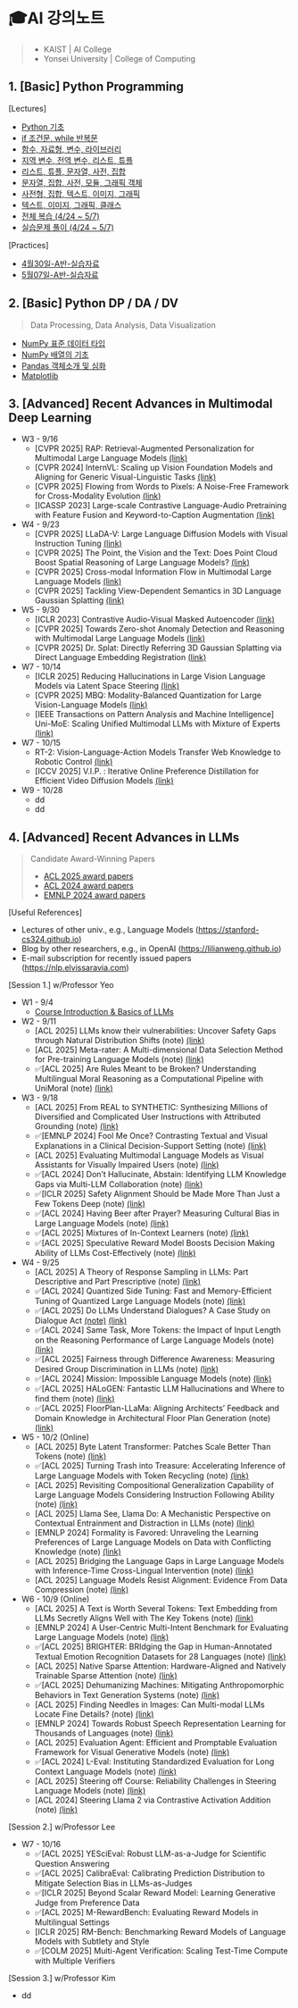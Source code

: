 # 🎓AI 강의노트

> - KAIST | AI College
> - Yonsei University | College of Computing

## 1. [Basic] Python Programming

[Lectures]

- [Python 기초](0424_PythonBasic.md)
- [if 조건문, while 반복문](0425_IfWhile.md)
- [함수, 자료형, 변수, 라이브러리](0426_FuncLib.md)
- [지역 변수, 전역 변수, 리스트, 튜플](0427_Variables.md)
- [리스트, 튜플, 문자열, 사전, 집합](0428_ListTuple.md)
- [문자열, 집합, 사전, 모듈, 그래픽 객체](0501_StrDict.md)
- [사전형, 집합, 텍스트, 이미지, 그래픽](0502_ImgGraphic.md)
- [텍스트, 이미지, 그래픽, 클래스](0503_Class.md)
- [전체 복습 (4/24 ~ 5/7)](0509_Review.md)
- [실습문제 풀이 (4/24 ~ 5/7)](0510_QAPractice.md)

[Practices]

- [4월30일-A반-실습자료](0430_Practice1.md)
- [5월07일-A반-실습자료](0507_Practice2.md)

## 2. [Basic] Python DP / DA / DV

> Data Processing, Data Analysis, Data Visualization

- [NumPy 표준 데이터 타입](0511_NumPy.md)
- [NumPy 배열의 기초](0512_NumPy2.md)
- [Pandas 객체소개 및 심화](0515_Pandas.md)
- [Matplotlib](0517_Matplotlib.md)

## 3. [Advanced] Recent Advances in Multimodal Deep Learning

- W3 - 9/16
  - [CVPR 2025] RAP: Retrieval-Augmented Personalization for Multimodal Large Language Models [(link)](https://arxiv.org/abs/2410.13360)
  - [CVPR 2024] InternVL: Scaling up Vision Foundation Models and Aligning for Generic Visual-Linguistic Tasks [(link)](https://arxiv.org/abs/2312.14238)
  - [CVPR 2025] Flowing from Words to Pixels: A Noise-Free Framework for Cross-Modality Evolution [(link)](https://arxiv.org/abs/2412.15213)
  - [ICASSP 2023] Large-scale Contrastive Language-Audio Pretraining with Feature Fusion and Keyword-to-Caption Augmentation [(link)](https://arxiv.org/abs/2211.06687)
- W4 - 9/23
  - [CVPR 2025] LLaDA-V: Large Language Diffusion Models with Visual Instruction Tuning [(link)](https://arxiv.org/abs/2505.16933)
  - [CVPR 2025] The Point, the Vision and the Text: Does Point Cloud Boost Spatial Reasoning of Large Language Models? [(link)](https://arxiv.org/abs/2504.04540)
  - [CVPR 2025] Cross-modal Information Flow in Multimodal Large Language Models [(link)](https://arxiv.org/abs/2411.18620)
  - [CVPR 2025] Tackling View-Dependent Semantics in 3D Language Gaussian Splatting [(link)](https://arxiv.org/abs/2505.24746)
- W5 - 9/30
  - [ICLR 2023] Contrastive Audio-Visual Masked Autoencoder [(link)](https://arxiv.org/abs/2210.07839)
  - [CVPR 2025] Towards Zero-shot Anomaly Detection and Reasoning with Multimodal Large Language Models [(link)](https://arxiv.org/abs/2502.07601)
  - [CVPR 2025] Dr. Splat: Directly Referring 3D Gaussian Splatting via Direct Language Embedding Registration [(link)](https://arxiv.org/abs/2502.16652)
- W7 - 10/14
  - [ICLR 2025] Reducing Hallucinations in Large Vision Language Models via Latent Space Steering [(link)](https://arxiv.org/abs/2410.15778)
  - [CVPR 2025] MBQ: Modality-Balanced Quantization for Large Vision-Language Models [(link)](https://arxiv.org/abs/2412.19509)
  - [IEEE Transactions on Pattern Analysis and Machine Intelligence] Uni-MoE: Scaling Unified Multimodal LLMs with Mixture of Experts [(link)](https://arxiv.org/abs/2405.11273)
- W7 - 10/15
  - RT-2: Vision-Language-Action Models Transfer Web Knowledge to Robotic Control [(link)](https://arxiv.org/abs/2307.15818)
  - [ICCV 2025] V.I.P. : Iterative Online Preference Distillation for Efficient Video Diffusion Models [(link)](https://arxiv.org/abs/2508.03254)
- W9 - 10/28
  - dd
  - dd

## 4. [Advanced] Recent Advances in LLMs

> Candidate Award-Winning Papers
>
> - [ACL 2025 award papers](https://2025.aclweb.org/program/awards/)
> - [ACL 2024 award papers](https://2024.aclweb.org/program/best_papers/)
> - [EMNLP 2024 award papers](https://2024.emnlp.org/program/best_papers/)

[Useful References]

- Lectures of other univ., e.g., Language Models (https://stanford-cs324.github.io)
- Blog by other researchers, e.g., in OpenAI (https://lilianweng.github.io)
- E-mail subscription for recently issued papers (https://nlp.elvissaravia.com)

[Session 1.] w/Professor Yeo

- W1 - 9/4
  - [Course Introduction & Basics of LLMs](seminar/LLM/S1-W1-1.md)
- W2 - 9/11
  - [ACL 2025] LLMs know their vulnerabilities: Uncover Safety Gaps through Natural Distribution Shifts (note) [(link)](https://aclanthology.org/2025.acl-long.1207/)
  - [ACL 2025] Meta-rater: A Multi-dimensional Data Selection Method for Pre-training Language Models (note) [(link)](https://aclanthology.org/2025.acl-long.533/)
  - ✅[ACL 2025] Are Rules Meant to be Broken? Understanding Multilingual Moral Reasoning as a Computational Pipeline with UniMoral (note) [(link)](https://aclanthology.org/2025.acl-long.294/)
- W3 - 9/18
  - [ACL 2025] From REAL to SYNTHETIC: Synthesizing Millions of Diversified and Complicated User Instructions with Attributed Grounding (note) [(link)](https://aclanthology.org/2025.acl-long.517/)
  - ✅[EMNLP 2024] Fool Me Once? Contrasting Textual and Visual Explanations in a Clinical Decision-Support Setting (note) [(link)](https://arxiv.org/abs/2410.12284)
  - [ACL 2025] Evaluating Multimodal Language Models as Visual Assistants for Visually Impaired Users (note) [(link)](https://aclanthology.org/2025.acl-long.1260/)
  - ✅[ACL 2024] Don’t Hallucinate, Abstain: Identifying LLM Knowledge Gaps via Multi-LLM Collaboration (note) [(link)](https://aclanthology.org/2024.acl-long.786.pdf)
  - ✅[ICLR 2025] Safety Alignment Should be Made More Than Just a Few Tokens Deep (note) [(link)](https://openreview.net/forum?id=6Mxhg9PtDE)
  - ✅[ACL 2024] Having Beer after Prayer? Measuring Cultural Bias in Large Language Models (note) [(link)](https://aclanthology.org/2024.acl-long.862.pdf)
  - ✅[ACL 2025] Mixtures of In-Context Learners (note) [(link)](https://aclanthology.org/2025.acl-long.1277/)
  - ✅[ACL 2025] Speculative Reward Model Boosts Decision Making Ability of LLMs Cost-Effectively (note) [(link)](https://arxiv.org/pdf/2506.00396?)
- W4 - 9/25
  - [ACL 2025] A Theory of Response Sampling in LLMs: Part Descriptive and Part Prescriptive (note) [(link)](https://aclanthology.org/2025.acl-long.1454/)
  - ✅[ACL 2024] Quantized Side Tuning: Fast and Memory-Efficient Tuning of Quantized Large Language Models (note) [(link)](https://arxiv.org/abs/2401.07159)
  - ✅[ACL 2025] Do LLMs Understand Dialogues? A Case Study on Dialogue Act [(note)](seminar/LLM/S1-W4-3.md) [(link)](https://aclanthology.org/2025.acl-long.1271/)
  - ✅[ACL 2024] Same Task, More Tokens: the Impact of Input Length on the Reasoning Performance of Large Language Models (note) [(link)](https://arxiv.org/abs/2402.14848)
  - ✅[ACL 2025] Fairness through Difference Awareness: Measuring Desired Group Discrimination in LLMs (note) [(link)](https://arxiv.org/abs/2502.01926)
  - ✅[ACL 2024] Mission: Impossible Language Models (note) [(link)](https://arxiv.org/abs/2401.06416)
  - ✅[ACL 2025] HALoGEN: Fantastic LLM Hallucinations and Where to find them (note) [(link)](https://arxiv.org/abs/2501.08292)
  - ✅[ACL 2025] FloorPlan-LLaMa: Aligning Architects’ Feedback and Domain Knowledge in Architectural Floor Plan Generation (note) [(link)](https://aclanthology.org/2025.acl-long.331/)
- W5 - 10/2 (Online)
  - [ACL 2025] Byte Latent Transformer: Patches Scale Better Than Tokens (note) [(link)](https://aclanthology.org/2025.acl-long.453/)
  - ✅[ACL 2025] Turning Trash into Treasure: Accelerating Inference of Large Language Models with Token Recycling (note) [(link)](https://aclanthology.org/2025.acl-long.338/)
  - [ACL 2025] Revisiting Compositional Generalization Capability of Large Language Models Considering Instruction Following Ability (note) [(link)](https://aclanthology.org/2025.acl-long.1508/)
  - [ACL 2025] Llama See, Llama Do: A Mechanistic Perspective on Contextual Entrainment and Distraction in LLMs (note) [(link)](https://aclanthology.org/2025.acl-long.791/)
  - [EMNLP 2024] Formality is Favored: Unraveling the Learning Preferences of Large Language Models on Data with Conflicting Knowledge (note) [(link)](https://arxiv.org/abs/2410.04784)
  - [ACL 2025] Bridging the Language Gaps in Large Language Models with Inference-Time Cross-Lingual Intervention (note) [(link)](https://arxiv.org/pdf/2410.12462)
  - [ACL 2025] Language Models Resist Alignment: Evidence From Data Compression (note) [(link)](https://aclanthology.org/2025.acl-long.1141/)
- W6 - 10/9 (Online)
  - [ACL 2025] A Text is Worth Several Tokens: Text Embedding from LLMs Secretly Aligns Well with The Key Tokens (note) [(link)](https://aclanthology.org/2025.acl-long.379/)
  - [EMNLP 2024] A User-Centric Multi-Intent Benchmark for Evaluating Large Language Models (note) [(link)](https://aclanthology.org/2024.emnlp-main.210.pdf)
  - ✅[ACL 2025] BRIGHTER: BRIdging the Gap in Human-Annotated Textual Emotion Recognition Datasets for 28 Languages (note) [(link)](https://aclanthology.org/2025.acl-long.436/)
  - [ACL 2025] Native Sparse Attention: Hardware-Aligned and Natively Trainable Sparse Attention (note) [(link)](https://aclanthology.org/2025.acl-long.1126/)
  - ✅[ACL 2025] Dehumanizing Machines: Mitigating Anthropomorphic Behaviors in Text Generation Systems (note) [(link)](https://aclanthology.org/2025.acl-long.1259/ )
  - [ACL 2025] Finding Needles in Images: Can Multi-modal LLMs Locate Fine Details? (note) [(link)](https://aclanthology.org/2025.acl-long.1152/)
  - [EMNLP 2024] Towards Robust Speech Representation Learning for Thousands of Languages (note) [(link)](https://arxiv.org/pdf/2407.00837)
  - [ACL 2025] Evaluation Agent: Efficient and Promptable Evaluation Framework for Visual Generative Models (note) [(link)](https://aclanthology.org/2025.acl-long.374/)
  - ✅[ACL 2024] L-Eval: Instituting Standardized Evaluation for Long Context Language Models (note) [(link)](https://aclanthology.org/2024.acl-long.776/)
  - [ACL 2025] Steering off Course: Reliability Challenges in Steering Language Models (note) [(link)](https://aclanthology.org/2025.acl-long.974.pdf)
  - [ACL 2024] Steering Llama 2 via Contrastive Activation Addition (note) [(link)](https://aclanthology.org/2024.acl-long.828/)

[Session 2.] w/Professor Lee

- W7 - 10/16
  - ✅[ACL 2025] YESciEval: Robust LLM-as-a-Judge for Scientific Question Answering
  - ✅[ACL 2025] CalibraEval: Calibrating Prediction Distribution to Mitigate Selection Bias in LLMs-as-Judges
  - ✅[ICLR 2025] Beyond Scalar Reward Model: Learning Generative Judge from Preference Data
  - ✅[ACL 2025] M-RewardBench: Evaluating Reward Models in Multilingual Settings
  - [ICLR 2025] RM-Bench: Benchmarking Reward Models of Language Models with Subtlety and Style
  - ✅[COLM 2025] Multi-Agent Verification: Scaling Test-Time Compute with Multiple Verifiers

[Session 3.] w/Professor Kim

- dd
